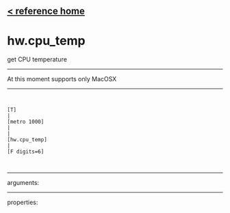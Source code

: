 [< reference home](ceammc_lib.html)
---

# hw.cpu_temp


get CPU temperature

---

At this moment supports only MacOSX
<br>


---


```


[T]
|
[metro 1000]
|
|
[hw.cpu_temp]
|
[F digits=6]

            
```

---
arguments:


---
properties:


